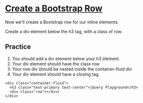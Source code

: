 # [Create a Bootstrap Row](https://www.freecodecamp.org/learn/front-end-development-libraries/#bootstrap)

Now we'll create a Bootstrap row for our inline elements.

Create a div element below the h3 tag, with a class of row.

## Practice
1. You should add a div element below your h3 element.
2. Your div element should have the class row
3. Your row div should be nested inside the container-fluid div
4. Your div element should have a closing tag.

```
<div class="container-fluid">
  <h3 class="text-primary text-center">jQuery Playground</h3>
  <div class="row"></div>
</div>
```
